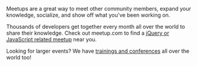 <script>{
	"title": "jQuery Meetups"
}</script>

Meetups are a great way to meet other community members, expand your knowledge,
socialize, and show off what you've been working on.

Thousands of developers get together every month all over the world to share
their knowledge. Check out meetup.com to find a
[jQuery or JavaScript related meetup]([https://jquery.meetup.com/](https://www.meetup.com/find/))
near you.

Looking for larger events? We have 
[trainings and conferences](https://events.jquery.org/) all over the world too!
